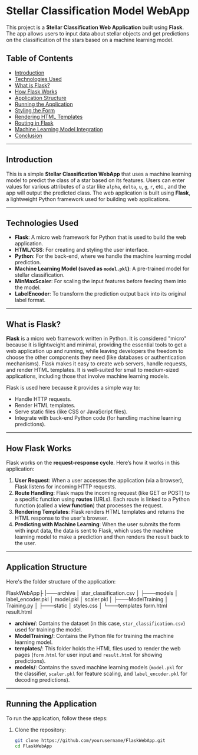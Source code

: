 # Stellar Classification Model WebApp

This project is a **Stellar Classification Web Application** built using **Flask**. The app allows users to input data about stellar objects and get predictions on the classification of the stars based on a machine learning model.

## Table of Contents

- [Introduction](#introduction)
- [Technologies Used](#technologies-used)
- [What is Flask?](#what-is-flask)
- [How Flask Works](#how-flask-works)
- [Application Structure](#application-structure)
- [Running the Application](#running-the-application)
- [Styling the Form](#styling-the-form)
- [Rendering HTML Templates](#rendering-html-templates)
- [Routing in Flask](#routing-in-flask)
- [Machine Learning Model Integration](#machine-learning-model-integration)
- [Conclusion](#conclusion)

---

## Introduction

This is a simple **Stellar Classification WebApp** that uses a machine learning model to predict the class of a star based on its features. Users can enter values for various attributes of a star like `alpha`, `delta`, `u`, `g`, `r`, etc., and the app will output the predicted class. The web application is built using **Flask**, a lightweight Python framework used for building web applications.

---

## Technologies Used

- **Flask**: A micro web framework for Python that is used to build the web application.
- **HTML/CSS**: For creating and styling the user interface.
- **Python**: For the back-end, where we handle the machine learning model prediction.
- **Machine Learning Model (saved as `model.pkl`)**: A pre-trained model for stellar classification.
- **MinMaxScaler**: For scaling the input features before feeding them into the model.
- **LabelEncoder**: To transform the prediction output back into its original label format.

---

## What is Flask?

**Flask** is a micro web framework written in Python. It is considered "micro" because it is lightweight and minimal, providing the essential tools to get a web application up and running, while leaving developers the freedom to choose the other components they need (like databases or authentication mechanisms). Flask makes it easy to create web servers, handle requests, and render HTML templates. It is well-suited for small to medium-sized applications, including those that involve machine learning models.

Flask is used here because it provides a simple way to:

- Handle HTTP requests.
- Render HTML templates.
- Serve static files (like CSS or JavaScript files).
- Integrate with back-end Python code (for handling machine learning predictions).

---

## How Flask Works

Flask works on the **request-response cycle**. Here’s how it works in this application:

1. **User Request**: When a user accesses the application (via a browser), Flask listens for incoming HTTP requests.
2. **Route Handling**: Flask maps the incoming request (like GET or POST) to a specific function using **routes** (URLs). Each route is linked to a Python function (called a **view function**) that processes the request.
3. **Rendering Templates**: Flask renders HTML templates and returns the HTML response to the user's browser.
4. **Predicting with Machine Learning**: When the user submits the form with input data, the data is sent to Flask, which uses the machine learning model to make a prediction and then renders the result back to the user.

---

## Application Structure

Here's the folder structure of the application:

FlaskWebApp├
|───archive
│       star_classification.csv
│
├───models
│       label_encoder.pkl
│       model.pkl
│       scaler.pkl
│
├───ModelTraining
│       Training.py
│
├───static
│       styles.css
│
└───templates
        form.html
        result.html



- **archive/**: Contains the dataset (in this case, `star_classification.csv`) used for training the model.
- **ModelTraining/**: Contains the Python file for training the machine learning model.
- **templates/**: This folder holds the HTML files used to render the web pages (`form.html` for user input and `result.html` for showing predictions).
- **models/**: Contains the saved machine learning models (`model.pkl` for the classifier, `scaler.pkl` for feature scaling, and `label_encoder.pkl` for decoding predictions).

---

## Running the Application

To run the application, follow these steps:

1. Clone the repository:
   ```bash
   git clone https://github.com/yourusername/FlaskWebApp.git
   cd FlaskWebApp
